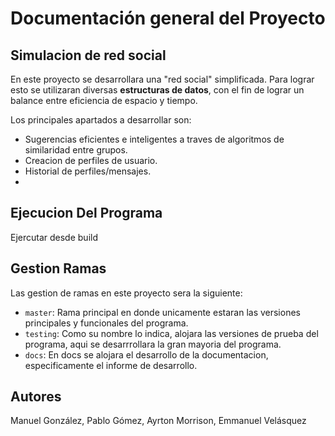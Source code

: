 # Documentación general del Proyecto

## Simulacion de red social

En este proyecto se desarrollara una "red social" simplificada. Para lograr esto se utilizaran diversas **estructuras de datos**, con el fin de lograr un balance entre eficiencia de espacio y tiempo.

Los principales apartados a desarrollar son:
- Sugerencias eficientes e inteligentes a traves de algoritmos de similaridad entre grupos.
- Creacion de perfiles de usuario.
- Historial de perfiles/mensajes.
-

## Ejecucion Del Programa
Ejercutar desde build

## Gestion Ramas
Las gestion de ramas en este proyecto sera la siguiente:
- `master`: Rama principal en donde unicamente estaran las versiones principales y funcionales del programa.
- `testing`: Como su nombre lo indica, alojara las versiones de prueba del programa, aqui se desarrrollara la gran mayoria del programa.
- `docs`: En docs se alojara el desarrollo de la documentacion, especificamente el informe de desarrollo.


## Autores
Manuel González, Pablo Gómez, Ayrton Morrison, Emmanuel Velásquez
